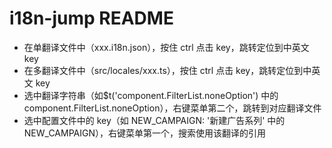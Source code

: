 # i18n-jump README
- 在单翻译文件中（xxx.i18n.json），按住 ctrl 点击 key，跳转定位到中英文 key
- 在多翻译文件中（src/locales/xxx.ts），按住 ctrl 点击 key，跳转定位到中英文 key
- 选中翻译字符串（如$t('component.FilterList.noneOption') 中的 component.FilterList.noneOption），右键菜单第二个，跳转到对应翻译文件
- 选中配置文件中的 key（如 NEW_CAMPAIGN: '新建广告系列' 中的 NEW_CAMPAIGN），右键菜单第一个，搜索使用该翻译的引用
